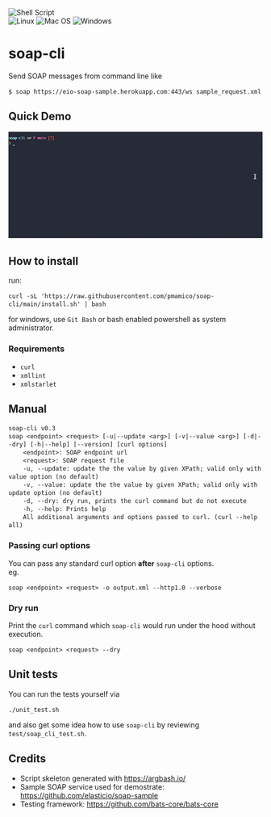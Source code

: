 
![Shell Script](https://img.shields.io/badge/shell_script-%23121011.svg?style=for-the-badge&logo=gnu-bash&logoColor=white)  
![Linux](https://img.shields.io/badge/Linux-FCC624?style=for-the-badge&logo=linux&logoColor=black)
![Mac OS](https://img.shields.io/badge/mac%20os-000000?style=for-the-badge&logo=macos&logoColor=F0F0F0)
![Windows](https://img.shields.io/badge/Windows-0078D6?style=for-the-badge&logo=windows&logoColor=white)

# soap-cli
Send SOAP messages from command line like  
```
$ soap https://eio-soap-sample.herokuapp.com:443/ws sample_request.xml
```


## Quick Demo
![demo](.doc/soap_cli.gif)


## How to install

run: 
```
curl -sL 'https://raw.githubusercontent.com/pmamico/soap-cli/main/install.sh' | bash
```
for windows, use `Git Bash` or bash enabled powershell as system administrator.

### Requirements

* `curl` 
* `xmllint` 
* `xmlstarlet`

    
## Manual
```
soap-cli v0.3
soap <endpoint> <request> [-u|--update <arg>] [-v|--value <arg>] [-d|--dry] [-h|--help] [--version] [curl options]
	<endpoint>: SOAP endpoint url
	<request>: SOAP request file
	-u, --update: update the the value by given XPath; valid only with value option (no default)
	-v, --value: update the the value by given XPath; valid only with update option (no default)
	-d, --dry: dry run, prints the curl command but do not execute
	-h, --help: Prints help
    All additional arguments and options passed to curl. (curl --help all)
```
### Passing curl options 
You can pass any standard curl option **after** `soap-cli` options.  
eg.
```
soap <endpoint> <request> -o output.xml --http1.0 --verbose
```

### Dry run
Print the `curl` command which `soap-cli`  would run under the hood without execution.
```
soap <endpoint> <request> --dry
```

## Unit tests
You can run the tests yourself via
```
./unit_test.sh
```
and also get some idea how to use `soap-cli` by reviewing `test/soap_cli_test.sh`.

## Credits

* Script skeleton generated with https://argbash.io/
* Sample SOAP service used for demostrate: https://github.com/elasticio/soap-sample
* Testing framework: https://github.com/bats-core/bats-core
